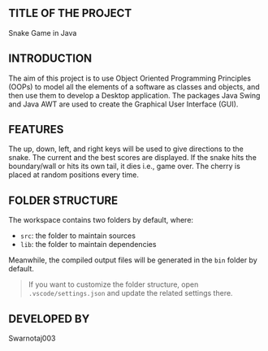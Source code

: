 ## TITLE OF THE PROJECT
Snake Game in Java

## INTRODUCTION
The aim of this project is to use Object Oriented Programming Principles (OOPs) to model all the elements of a software as classes and 
objects, and then use them to develop a Desktop application. The packages Java Swing and Java AWT are used to create the Graphical User 
Interface (GUI).

## FEATURES
The up, down, left, and right keys will be used to give directions to the snake.
The current and the best scores are displayed.
If the snake hits the boundary/wall or hits its own tail, it dies i.e., game over.
The cherry is placed at random positions every time.

## FOLDER STRUCTURE

The workspace contains two folders by default, where:
- `src`: the folder to maintain sources
- `lib`: the folder to maintain dependencies

Meanwhile, the compiled output files will be generated in the `bin` folder by default.

> If you want to customize the folder structure, open `.vscode/settings.json` and update the related settings there.

## DEVELOPED BY
Swarnotaj003